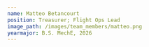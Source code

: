 ```yaml
---
name: Matteo Betancourt
position: Treasurer; Flight Ops Lead
image_path: /images/team_members/matteo.png
yearmajor: B.S. MechE, 2026
---
```

